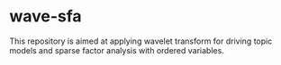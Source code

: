 # wave-sfa
This repository is aimed at applying wavelet transform for driving topic models and sparse factor analysis with 
ordered variables.


